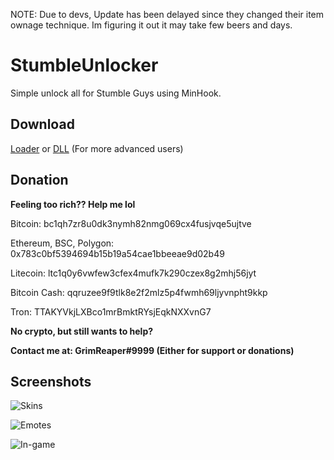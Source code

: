 NOTE: Due to devs, Update has been delayed since they changed their item ownage technique. Im figuring it out it may take few beers and days.


# StumbleUnlocker

Simple unlock all for Stumble Guys using MinHook.
## Download

[Loader](https://github.com/UDIA-GOD/Stumble-Guys-Unlock-All/releases/download/main_release/StumbleUnlocker.exe) or [DLL](https://github.com/UDIA-GOD/Stumble-Guys-Unlock-All/releases/download/main_release/StumbleUnlocker.dll) (For more advanced users)
## Donation
**Feeling too rich?? Help me lol**

Bitcoin: bc1qh7zr8u0dk3nymh82nmg069cx4fusjvqe5ujtve

Ethereum, BSC, Polygon: 0x783c0bf5394694b15b19a54cae1bbeeae9d02b49

Litecoin: ltc1q0y6vwfew3cfex4mufk7k290czex8g2mhj56jyt

Bitcoin Cash: qqruzee9f9tlk8e2f2mlz5p4fwmh69ljyvnpht9kkp

Tron: TTAKYVkjLXBco1mrBmktRYsjEqkNXXvnG7

**No crypto, but still wants to help?**

**Contact me at: GrimReaper#9999 (Either for support or donations)**
## Screenshots

![Skins](https://cdn.discordapp.com/attachments/1057469745110200340/1120844202289414215/image.png)

![Emotes](https://cdn.discordapp.com/attachments/1057469745110200340/1120844172329488424/image.png)

![In-game](https://cdn.discordapp.com/attachments/1057469745110200340/1120844401577566208/image.png)
